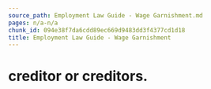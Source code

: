 ```yaml
---
source_path: Employment Law Guide - Wage Garnishment.md
pages: n/a-n/a
chunk_id: 094e38f7da6cdd89ec669d9483dd3f4377cd1d18
title: Employment Law Guide - Wage Garnishment
---
```

# creditor or creditors.
